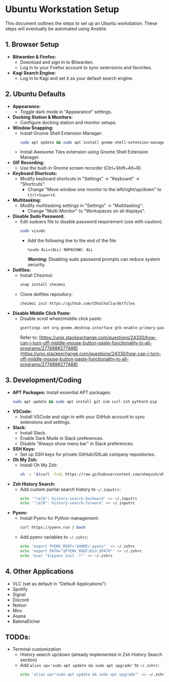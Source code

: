 # Ubuntu Workstation Setup

This document outlines the steps to set up an Ubuntu workstation. These steps will eventually be automated using Ansible.

## 1. Browser Setup

- **Bitwarden & Firefox:**
  - Download and sign in to Bitwarden.
  - Log in to your Firefox account to sync extensions and favorites.
- **Kagi Search Engine:**
  - Log in to Kagi and set it as your default search engine.

## 2. Ubuntu Defaults

- **Appearance:**
  - Toggle dark mode in "Appearance" settings.
- **Docking Station & Monitors:**
  - Configure docking station and monitor setups.
- **Window Snapping:**
  - Install Gnome Shell Extension Manager:
    ```bash
    sudo apt update && sudo apt install gnome-shell-extension-manager
    ```
  - Install Awesome Tiles extension using Gnome Shell Extension Manager.
- **GIF Recording:**
  - Use the built-in Gnome screen recorder (Ctrl+Shift+Alt+R).
- **Keyboard Shortcuts:**
  - Modify keyboard shortcuts in "Settings" -> "Keyboard" -> "Shortcuts":
    - Change "Move window one monitor to the left/right/up/down" to `Ctrl+Super+X`.
- **Multitasking:**
  - Modify multitasking settings in "Settings" -> "Multitasking":
    - Change "Multi-Monitor" to "Workspaces on all displays".
- **Disable Sudo Password:**
  - Edit sudoers file to disable password requirement (use with caution):
    ```bash
    sudo visudo
    ```
    - Add the following line to the end of the file:
      ```
      %sudo ALL=(ALL) NOPASSWD: ALL
      ```
      **Warning:** Disabling sudo password prompts can reduce system security.
- **Dotfiles:**
  - Install Chezmoi:
    ```bash
    snap install chezmoi
    ```
  - Clone dotfiles repository:
    ```bash
    chezmoi init https://github.com/COValhalla/dotfiles
    ```
- **Disable Middle Click Paste:**
  - Disable scroll wheel/middle click paste:
    ```bash
    gsettings set org.gnome.desktop.interface gtk-enable-primary-paste false
    ```
    Refer to: [https://unix.stackexchange.com/questions/24330/how-can-i-turn-off-middle-mouse-button-paste-functionality-in-all-programs/277488#277488](https://unix.stackexchange.com/questions/24330/how-can-i-turn-off-middle-mouse-button-paste-functionality-in-all-programs/277488#277488)

## 3. Development/Coding

- **APT Packages:**
  Install essential APT packages:
  ```bash
  sudo apt update && sudo apt install git vim curl zsh python3-pip
  ```
- **VSCode:**
  - Install VSCode and sign in with your GitHub account to sync extensions and settings.
- **Slack:**
  - Install Slack.
  - Enable Dark Mode in Slack preferences.
  - Disable "Always show menu bar" in Slack preferences.
- **SSH Keys:**
  - Set up SSH keys for private GitHub/GitLab company repositories.
- **Oh My Zsh:**
  - Install Oh My Zsh:
    ```bash
    sh -c "$(curl -fsSL https://raw.githubusercontent.com/ohmyzsh/ohmyzsh/master/tools/install.sh)"
    ```
- **Zsh History Search:**
  - Add custom partial search history to `~/.inputrc`:
    ```bash
    echo '"\e[A": history-search-backward' >> ~/.inputrc
    echo '"\e[B": history-search-forward' >> ~/.inputrc
    ```
- **Pyenv:**
  - Install Pyenv for Python management:
    ```bash
    curl https://pyenv.run | bash
    ```
  - Add pyenv variables to `~/.zshrc`:
    ```bash
    echo 'export PYENV_ROOT="$HOME/.pyenv"' >> ~/.zshrc
    echo 'export PATH="$PYENV_ROOT/bin:$PATH"' >> ~/.zshrc
    echo 'eval "$(pyenv init -)"' >> ~/.zshrc
    ```

## 4. Other Applications

- VLC (set as default in "Default Applications")
- Spotify
- Signal
- Discord
- Notion
- Miro
- Asana
- BalenaEtcher

## TODOs:

- Terminal customization
  - History search up/down (already implemented in Zsh History Search section)
  - Add `alias up='sudo apt update && sudo apt upgrade'` to `~/.zshrc`:
    ```bash
    echo 'alias up="sudo apt update && sudo apt upgrade"' >> ~/.zshrc
    ```
